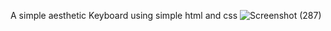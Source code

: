 A simple aesthetic Keyboard using simple html and css
![Screenshot (287)](https://github.com/user-attachments/assets/79f9e3dd-533a-458d-8f7e-326c0eaf71b5)

